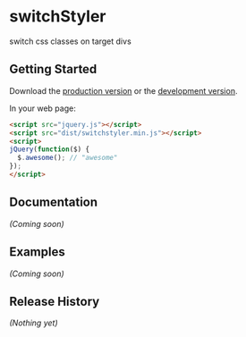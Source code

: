 # switchStyler

switch css classes on target divs

## Getting Started

Download the [production version][min] or the [development version][max].

[min]: https://raw.githubusercontent.com/cropcrop/jquery-switchstyler/master/dist/jquery.switchstyler.min.js
[max]: https://raw.githubusercontent.com/cropcrop/jquery-switchstyler/master/dist/jquery.switchstyler.js

In your web page:

```html
<script src="jquery.js"></script>
<script src="dist/switchstyler.min.js"></script>
<script>
jQuery(function($) {
  $.awesome(); // "awesome"
});
</script>
```

## Documentation
_(Coming soon)_

## Examples
_(Coming soon)_

## Release History
_(Nothing yet)_
